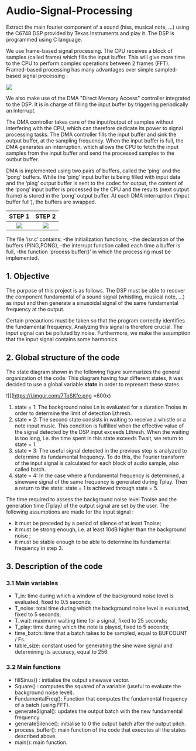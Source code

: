 # Audio-Signal-Processing
Extract the main fourier component of a sound (hiss, musical note, ...) using the C6748 DSP provided by Texas Instruments and play it. The DSP is programmed using C language. 

We use frame-based signal processing. The CPU receives a block of samples (called frame) which fills the input buffer. This will give more time to the CPU to perform complex operations between 2 frames (FFT). Framed-based processing has many advantages over simple sampled-based signal processing : 

![](https://i.imgur.com/zYt1XEp.png)


We also make use of the DMA "Direct Memory Access" controller integrated to the DSP. It is in charge of filling the input buffer by triggering periodically an interrupt.

The DMA controller takes care of the input/output of samples without interfering with the CPU, which can therefore dedicate its power to signal processing tasks. The DMA controller fills the input buffer and sink the output buffer, at the sampling frequency. When the input buffer is full, the DMA generates an interruption, which allows the CPU to fetch the input samples from the input buffer and send the processed samples to the outbut buffer.

DMA is implemented using two pairs of buffers, called the ‘ping’ and the ‘pong’ buffers. While the ‘ping’ input buffer is being filled with input data and the ‘ping’ output buffer is sent to the codec for output, the content of the ‘pong’ input buffer is processed by the CPU and the results (next output frame) is stored in the ‘pong’ output buffer. At each DMA interruption (‘input buffer full’), the buffers are swapped.

STEP 1            |  STEP 2
:-------------------------:|:-------------------------:
![](https://i.imgur.com/Ohn0XNS.png)|![](https://i.imgur.com/WxDkwOG.png)
  

The file ‘isr.c’ contains:
-the initialization functions,
-the declaration of the buffers (PING,PONG),
-the interrupt function called each time a buffer is full,
-the function ‘process buffer()’ in which the processing must be implemented.



## 1. Objective

The purpose of this project is as follows. The DSP must be able to recover the component fundamental of a sound signal (whistling, musical note, ...) as input and then
generate a sinusoidal signal of the same fundamental frequency at the output.

Certain precautions must be taken so that the program correctly identifies the fundamental frequency. Analyzing this signal is therefore crucial. The input signal can be polluted by noise. Furthermore, we make the assumption that  the input signal contains some harmonics.

## 2. Global structure of the code

The state diagram shown in the following figure summarizes the general organization of the code. This
diagram having four different states, it was decided to use a global variable ***state*** in order to represent these states. 


![](https://i.imgur.com/7ToSKfe.png =600x)

1. state = 1: The background noise Ln is evaluated for a duration Tnoise in order to determine the limit of detection Lthresh.
2. state = 2: The second state consists in waiting to receive a whistle or a note input music. This condition is fulfilled when the effective value of the signal detected by the DSP input exceeds Lthresh. When the waiting is too long, i.e. the time spent in this state exceeds Twait, we return to state = 1.
3. state = 3: The useful signal detected in the previous step is analyzed to determine its fundamental frequency. To do this, the Fourier transform of the input signal is calculated for each block of audio sample, also called batch.
4. state = 4: In the case where a fundamental frequency is determined, a sinewave signal of the same frequency is generated during Tplay. Then a return to the state: state = 1 is achieved through state = 5.

The time required to assess the background noise level Tnoise and the generation time (Tplay) of the output signal are set by the user. The following assumptions are made for the input signal : 


- it must be preceded by a period of silence of at least Tnoise;
- it must be strong enough, i.e. at least 10dB higher than the background noise ;
- it must be stable enough to be able to determine its fundamental frequency in step 3.

## 3. Description of the code

### 3.1 Main variables

- T_in: time during which a window of the background noise level is evaluated, fixed to 0.5 seconds;
- T_noise: total time during which the background noise level is evaluated, fixed to 5 seconds;
- T_wait: maximum waiting time for a signal, fixed to 25 seconds;
- T_play: time during which the note is played, fixed to 5 seconds;
- time_batch: time that a batch takes to be sampled, equal to BUFCOUNT / Fs.
- table_size: constant used for generating the sine wave signal and determining its accuracy, equal to 256.

### 3.2 Main functions

- fillSinus() : initialise the output sinewave vector.
- Square() : computes the squared of a variable (useful to evaluate the background noise level).
- FundamentalFreq(): Function that computes the fundamental frequency of a batch (using FFT).
- generateSignal(): updates the output batch with the new fundamental frequency.
- generateSilence(): initialise to 0 the output batch after the output pitch.
- process_buffer(): main function of the code that executes all the states described above.
- main(): main function.



